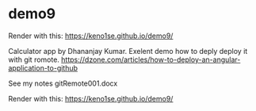# demo9
Render with this:
https://keno1se.github.io/demo9/

Calculator app by Dhananjay Kumar.
Exelent demo how to deply deploy it with git romote. 
https://dzone.com/articles/how-to-deploy-an-angular-application-to-github

See my notes
gitRemote001.docx

Render with this:
https://keno1se.github.io/demo9/
